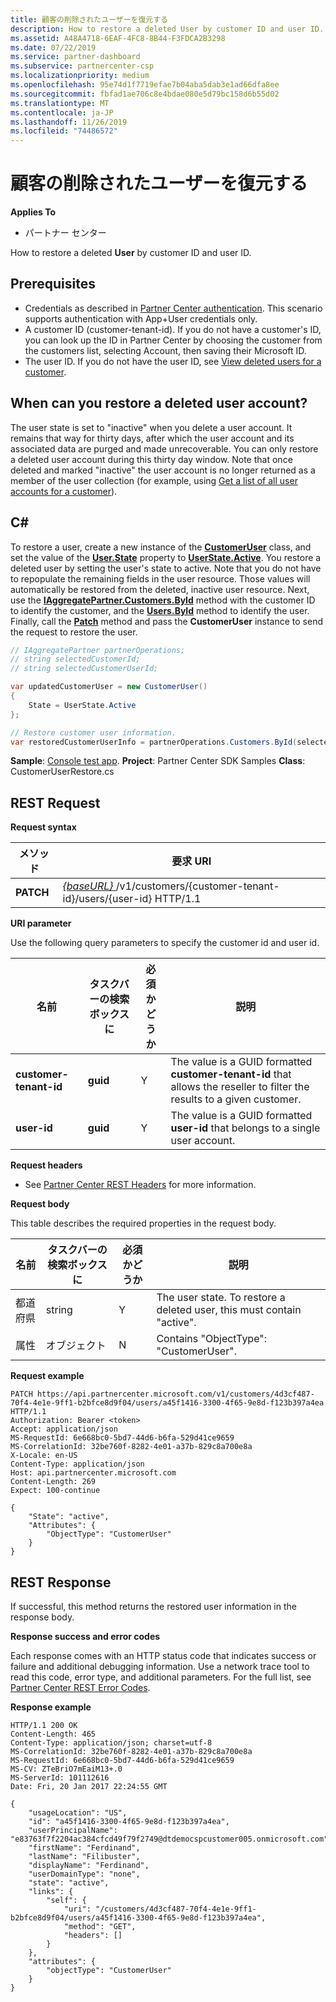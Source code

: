 ```yaml
---
title: 顧客の削除されたユーザーを復元する
description: How to restore a deleted User by customer ID and user ID.
ms.assetid: A48A4718-6EAF-4FC8-8B44-F3FDCA2B3298
ms.date: 07/22/2019
ms.service: partner-dashboard
ms.subservice: partnercenter-csp
ms.localizationpriority: medium
ms.openlocfilehash: 95e74d1f7719efae7b04aba5dab3e1ad66dfa8ee
ms.sourcegitcommit: fbfad1ae706c8e4bdae080e5d79bc158d6b55d02
ms.translationtype: MT
ms.contentlocale: ja-JP
ms.lasthandoff: 11/26/2019
ms.locfileid: "74486572"
---
```

# <a name="restore-a-deleted-user-for-a-customer"></a>顧客の削除されたユーザーを復元する


**Applies To**

- パートナー センター

How to restore a deleted **User** by customer ID and user ID.

## <a name="span-idprerequisitesspan-idprerequisitesspan-idprerequisitesprerequisites"></a><span id="Prerequisites"/><span id="prerequisites"/><span id="PREREQUISITES"/>Prerequisites


- Credentials as described in [Partner Center authentication](partner-center-authentication.md). This scenario supports authentication with App+User credentials only.
- A customer ID (customer-tenant-id). If you do not have a customer's ID, you can look up the ID in Partner Center by choosing the customer from the customers list, selecting Account, then saving their Microsoft ID.
- The user ID. If you do not have the user ID, see [View deleted users for a customer](view-a-deleted-user.md).

## <a name="span-idwhen_can_you_restore_a_deleted_user_account_span-idwhen_can_you_restore_a_deleted_user_account_span-idwhen_can_you_restore_a_deleted_user_account_when-can-you-restore-a-deleted-user-account"></a><span id="When_can_you_restore_a_deleted_user_account_"/><span id="when_can_you_restore_a_deleted_user_account_"/><span id="WHEN_CAN_YOU_RESTORE_A_DELETED_USER_ACCOUNT_"/>When can you restore a deleted user account?


The user state is set to "inactive" when you delete a user account. It remains that way for thirty days, after which the user account and its associated data are purged and made unrecoverable. You can only restore a deleted user account during this thirty day window. Note that once deleted and marked "inactive" the user account is no longer returned as a member of the user collection (for example, using [Get a list of all user accounts for a customer](get-a-list-of-all-user-accounts-for-a-customer.md)).

## <a name="span-idc_span-idc_c"></a><span id="C_"/><span id="c_"/>C#


To restore a user, create a new instance of the [**CustomerUser**](https://docs.microsoft.com/dotnet/api/microsoft.store.partnercenter.models.users.customeruser) class, and set the value of the [**User.State**](https://docs.microsoft.com/dotnet/api/microsoft.store.partnercenter.models.users.user.state) property to [**UserState.Active**](https://docs.microsoft.com/dotnet/api/microsoft.store.partnercenter.models.users.userstate). You restore a deleted user by setting the user's state to active. Note that you do not have to repopulate the remaining fields in the user resource. Those values will automatically be restored from the deleted, inactive user resource. Next, use the [**IAggregatePartner.Customers.ById**](https://docs.microsoft.com/dotnet/api/microsoft.store.partnercenter.customers.icustomercollection.byid) method with the customer ID to identify the customer, and the [**Users.ById**](https://docs.microsoft.com/dotnet/api/microsoft.store.partnercenter.customerusers.icustomerusercollection.byid) method to identify the user. Finally, call the [**Patch**](https://docs.microsoft.com/dotnet/api/microsoft.store.partnercenter.customerusers.icustomeruser.patch) method and pass the **CustomerUser** instance to send the request to restore the user.

``` csharp
// IAggregatePartner partnerOperations;
// string selectedCustomerId;
// string selectedCustomerUserId;

var updatedCustomerUser = new CustomerUser()
{
    State = UserState.Active
};

// Restore customer user information.
var restoredCustomerUserInfo = partnerOperations.Customers.ById(selectedCustomerId).Users.ById(selectedCustomerUserId).Patch(updatedCustomerUser);
```

**Sample**: [Console test app](console-test-app.md). **Project**: Partner Center SDK Samples **Class**: CustomerUserRestore.cs

## <a name="span-idrest_requestspan-idrest_requestspan-idrest_requestrest-request"></a><span id="REST_Request"/><span id="rest_request"/><span id="REST_REQUEST"/>REST Request


**Request syntax**

| メソッド    | 要求 URI                                                                                            |
|-----------|--------------------------------------------------------------------------------------------------------|
| **PATCH** | [ *{baseURL}* ](partner-center-rest-urls.md)/v1/customers/{customer-tenant-id}/users/{user-id} HTTP/1.1 |

 

**URI parameter**

Use the following query parameters to specify the customer id and user id.

| 名前                   | タスクバーの検索ボックスに     | 必須かどうか | 説明                                                                                                              |
|------------------------|----------|----------|--------------------------------------------------------------------------------------------------------------------------|
| **customer-tenant-id** | **guid** | Y        | The value is a GUID formatted **customer-tenant-id** that allows the reseller to filter the results to a given customer. |
| **user-id**            | **guid** | Y        | The value is a GUID formatted **user-id** that belongs to a single user account.                                         |

 

**Request headers**

- See [Partner Center REST Headers](headers.md) for more information.

**Request body**

This table describes the required properties in the request body.

| 名前       | タスクバーの検索ボックスに   | 必須かどうか | 説明                                                            |
|------------|--------|----------|------------------------------------------------------------------------|
| 都道府県      | string | Y        | The user state. To restore a deleted user, this must contain "active". |
| 属性 | オブジェクト | N        | Contains "ObjectType": "CustomerUser".                                 |

 

**Request example**

```http
PATCH https://api.partnercenter.microsoft.com/v1/customers/4d3cf487-70f4-4e1e-9ff1-b2bfce8d9f04/users/a45f1416-3300-4f65-9e8d-f123b397a4ea HTTP/1.1
Authorization: Bearer <token>
Accept: application/json
MS-RequestId: 6e668bc0-5bd7-44d6-b6fa-529d41ce9659
MS-CorrelationId: 32be760f-8282-4e01-a37b-829c8a700e8a
X-Locale: en-US
Content-Type: application/json
Host: api.partnercenter.microsoft.com
Content-Length: 269
Expect: 100-continue

{
    "State": "active",
    "Attributes": {
        "ObjectType": "CustomerUser"
    }
}
```

## <a name="span-idrest_responsespan-idrest_responsespan-idrest_responserest-response"></a><span id="REST_Response"/><span id="rest_response"/><span id="REST_RESPONSE"/>REST Response


If successful, this method returns the restored user information in the response body.

**Response success and error codes**

Each response comes with an HTTP status code that indicates success or failure and additional debugging information. Use a network trace tool to read this code, error type, and additional parameters. For the full list, see [Partner Center REST Error Codes](error-codes.md).

**Response example**

```http
HTTP/1.1 200 OK
Content-Length: 465
Content-Type: application/json; charset=utf-8
MS-CorrelationId: 32be760f-8282-4e01-a37b-829c8a700e8a
MS-RequestId: 6e668bc0-5bd7-44d6-b6fa-529d41ce9659
MS-CV: ZTeBriO7mEaiM13+.0
MS-ServerId: 101112616
Date: Fri, 20 Jan 2017 22:24:55 GMT

{
    "usageLocation": "US",
    "id": "a45f1416-3300-4f65-9e8d-f123b397a4ea",
    "userPrincipalName": "e83763f7f2204ac384cfcd49f79f2749@dtdemocspcustomer005.onmicrosoft.com",
    "firstName": "Ferdinand",
    "lastName": "Filibuster",
    "displayName": "Ferdinand",
    "userDomainType": "none",
    "state": "active",
    "links": {
        "self": {
            "uri": "/customers/4d3cf487-70f4-4e1e-9ff1-b2bfce8d9f04/users/a45f1416-3300-4f65-9e8d-f123b397a4ea",
            "method": "GET",
            "headers": []
        }
    },
    "attributes": {
        "objectType": "CustomerUser"
    }
}
```
